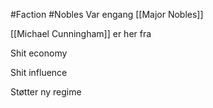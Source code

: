 #Faction 
#Nobles 
Var engang [[Major Nobles]]

[[Michael Cunningham]] er her fra

Shit economy

Shit influence

Støtter ny regime
